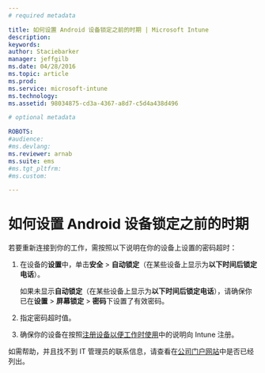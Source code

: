 ```yaml
---
# required metadata

title: 如何设置 Android 设备锁定之前的时期 | Microsoft Intune
description:
keywords:
author: Staciebarker
manager: jeffgilb
ms.date: 04/28/2016
ms.topic: article
ms.prod:
ms.service: microsoft-intune
ms.technology:
ms.assetid: 98034875-cd3a-4367-a8d7-c5d4a438d496

# optional metadata

ROBOTS:
#audience:
#ms.devlang:
ms.reviewer: arnab
ms.suite: ems
#ms.tgt_pltfrm:
#ms.custom:

---
```


# 如何设置 Android 设备锁定之前的时期
若要重新连接到你的工作，需按照以下说明在你的设备上设置的密码超时：

1.  在设备的**设置**中，单击**安全** &gt; **自动锁定**（在某些设备上显示为**以下时间后锁定电话**）。

    如果未显示**自动锁定**（在某些设备上显示为**以下时间后锁定电话**），请确保你已在**设置** &gt; **屏幕锁定** &gt; **密码**下设置了有效密码。

2.  指定密码超时值。

3.  确保你的设备在按照[注册设备以便工作时使用](http://go.microsoft.com/fwlink/?LinkId=519071)中的说明向 Intune 注册。

如需帮助，并且找不到 IT 管理员的联系信息，请查看在[公司门户网站](http://portal.manage.microsoft.com)中是否已经列出。

<!--HONumber=Jun16_HO1-->


